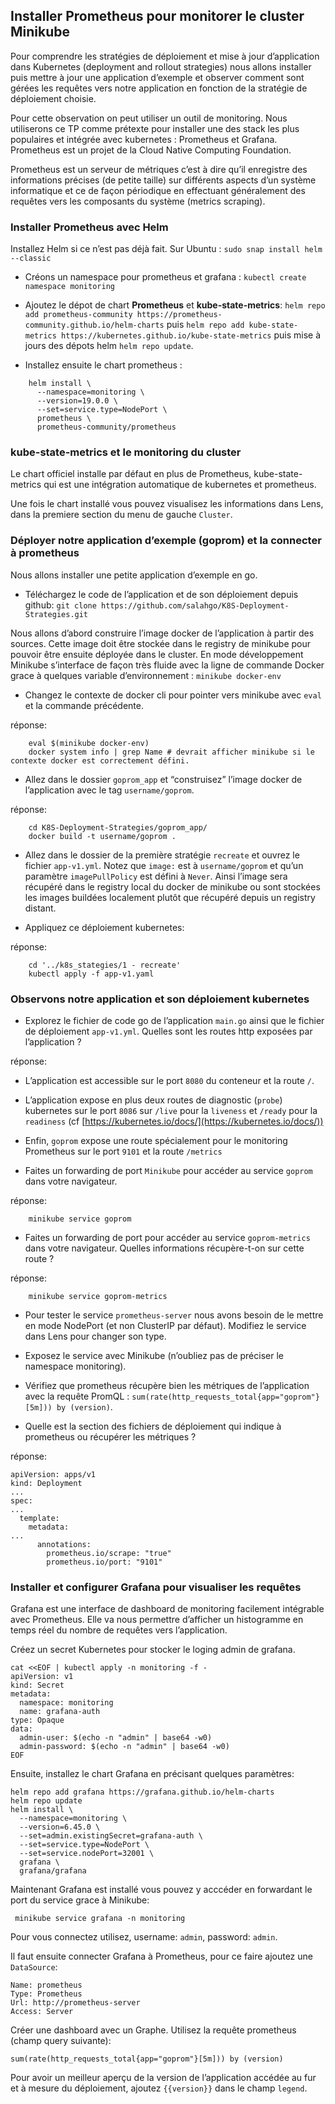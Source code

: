 Installer Prometheus pour monitorer le cluster Minikube
-------------------------------------------------------

Pour comprendre les stratégies de déploiement et mise à jour d’application dans Kubernetes (deployment and rollout strategies) nous allons installer puis mettre à jour une application d’exemple et observer comment sont gérées les requêtes vers notre application en fonction de la stratégie de déploiement choisie.

Pour cette observation on peut utiliser un outil de monitoring. Nous utiliserons ce TP comme prétexte pour installer une des stack les plus populaires et intégrée avec kubernetes : Prometheus et Grafana. Prometheus est un projet de la Cloud Native Computing Foundation.

Prometheus est un serveur de métriques c’est à dire qu’il enregistre des informations précises (de petite taille) sur différents aspects d’un système informatique et ce de façon périodique en effectuant généralement des requêtes vers les composants du système (metrics scraping).


### Installer Prometheus avec Helm

Installez Helm si ce n’est pas déjà fait. Sur Ubuntu : `sudo snap install helm --classic`

*   Créons un namespace pour prometheus et grafana : `kubectl create namespace monitoring`
    
*   Ajoutez le dépot de chart **Prometheus** et **kube-state-metrics**: `helm repo add prometheus-community https://prometheus-community.github.io/helm-charts` puis `helm repo add kube-state-metrics https://kubernetes.github.io/kube-state-metrics` puis mise à jours des dépots helm `helm repo update`.
    
*   Installez ensuite le chart prometheus :
    
```
    helm install \
      --namespace=monitoring \
      --version=19.0.0 \
      --set=service.type=NodePort \
      prometheus \
      prometheus-community/prometheus
```   

### kube-state-metrics et le monitoring du cluster

Le chart officiel installe par défaut en plus de Prometheus, kube-state-metrics qui est une intégration automatique de kubernetes et prometheus.

Une fois le chart installé vous pouvez visualisez les informations dans Lens, dans la premiere section du menu de gauche `Cluster`.

### Déployer notre application d’exemple (goprom) et la connecter à prometheus

Nous allons installer une petite application d’exemple en go.

*   Téléchargez le code de l’application et de son déploiement depuis github: `git clone https://github.com/salahgo/K8S-Deployment-Strategies.git`

Nous allons d’abord construire l’image docker de l’application à partir des sources. Cette image doit être stockée dans le registry de minikube pour pouvoir être ensuite déployée dans le cluster. En mode développement Minikube s’interface de façon très fluide avec la ligne de commande Docker grace à quelques variable d’environnement : `minikube docker-env`

*   Changez le contexte de docker cli pour pointer vers minikube avec `eval` et la commande précédente.

réponse:
```
    eval $(minikube docker-env)
    docker system info | grep Name # devrait afficher minikube si le contexte docker est correctement défini.
```    

*   Allez dans le dossier `goprom_app` et “construisez” l’image docker de l’application avec le tag `username/goprom`.

réponse:
```
    cd K8S-Deployment-Strategies/goprom_app/
    docker build -t username/goprom .
```    

*   Allez dans le dossier de la première stratégie `recreate` et ouvrez le fichier `app-v1.yml`. Notez que `image:` est à `username/goprom` et qu’un paramètre `imagePullPolicy` est défini à `Never`. Ainsi l’image sera récupéré dans le registry local du docker de minikube ou sont stockées les images buildées localement plutôt que récupéré depuis un registry distant.
    
*   Appliquez ce déploiement kubernetes:
    

réponse:
```
    cd '../k8s_stategies/1 - recreate'
    kubectl apply -f app-v1.yaml
```   

### Observons notre application et son déploiement kubernetes

*   Explorez le fichier de code go de l’application `main.go` ainsi que le fichier de déploiement `app-v1.yml`. Quelles sont les routes http exposées par l’application ?

réponse:

*   L’application est accessible sur le port `8080` du conteneur et la route `/`.
*   L’application expose en plus deux routes de diagnostic (`probe`) kubernetes sur le port `8086` sur `/live` pour la `liveness` et `/ready` pour la `readiness` (cf [https://kubernetes.io/docs/](https://kubernetes.io/docs/))
*   Enfin, `goprom` expose une route spécialement pour le monitoring Prometheus sur le port `9101` et la route `/metrics`

*   Faites un forwarding de port `Minikube` pour accéder au service `goprom` dans votre navigateur.

réponse:
```
    minikube service goprom
```   

*   Faites un forwarding de port pour accéder au service `goprom-metrics` dans votre navigateur. Quelles informations récupère-t-on sur cette route ?

réponse:
```
    minikube service goprom-metrics
```   

*   Pour tester le service `prometheus-server` nous avons besoin de le mettre en mode NodePort (et non ClusterIP par défaut). Modifiez le service dans Lens pour changer son type.
    
*   Exposez le service avec Minikube (n’oubliez pas de préciser le namespace monitoring).
    
*   Vérifiez que prometheus récupère bien les métriques de l’application avec la requête PromQL : `sum(rate(http_requests_total{app="goprom"}[5m])) by (version)`.
    
*   Quelle est la section des fichiers de déploiement qui indique à prometheus ou récupérer les métriques ?
    

réponse:

    apiVersion: apps/v1
    kind: Deployment
    ...
    spec:
    ...
      template:
        metadata:
    ...
          annotations:
            prometheus.io/scrape: "true"
            prometheus.io/port: "9101"
    

### Installer et configurer Grafana pour visualiser les requêtes

Grafana est une interface de dashboard de monitoring facilement intégrable avec Prometheus. Elle va nous permettre d’afficher un histogramme en temps réel du nombre de requêtes vers l’application.

Créez un secret Kubernetes pour stocker le loging admin de grafana.

    cat <<EOF | kubectl apply -n monitoring -f -
    apiVersion: v1
    kind: Secret
    metadata:
      namespace: monitoring
      name: grafana-auth
    type: Opaque
    data:
      admin-user: $(echo -n "admin" | base64 -w0)
      admin-password: $(echo -n "admin" | base64 -w0)
    EOF
    

Ensuite, installez le chart Grafana en précisant quelques paramètres:

    helm repo add grafana https://grafana.github.io/helm-charts
    helm repo update
    helm install \
      --namespace=monitoring \
      --version=6.45.0 \
      --set=admin.existingSecret=grafana-auth \
      --set=service.type=NodePort \
      --set=service.nodePort=32001 \
      grafana \
      grafana/grafana
    

Maintenant Grafana est installé vous pouvez y acccéder en forwardant le port du service grace à Minikube:

     minikube service grafana -n monitoring
    

Pour vous connectez utilisez, username: `admin`, password: `admin`.

Il faut ensuite connecter Grafana à Prometheus, pour ce faire ajoutez une `DataSource`:

    Name: prometheus
    Type: Prometheus
    Url: http://prometheus-server
    Access: Server
    

Créer une dashboard avec un Graphe. Utilisez la requête prometheus (champ query suivante):

    sum(rate(http_requests_total{app="goprom"}[5m])) by (version)
    

Pour avoir un meilleur aperçu de la version de l’application accédée au fur et à mesure du déploiement, ajoutez `{{version}}` dans le champ `legend`.
